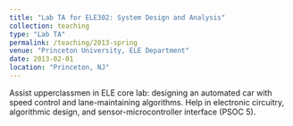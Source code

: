 ```yaml
---
title: "Lab TA for ELE302: System Design and Analysis"
collection: teaching
type: "Lab TA"
permalink: /teaching/2013-spring
venue: "Princeton University, ELE Department"
date: 2013-02-01
location: "Princeton, NJ"
---
```


Assist upperclassmen in ELE core lab: designing an automated car with speed control and lane-maintaining algorithms. Help in electronic circuitry, algorithmic design, and sensor-microcontroller interface (PSOC 5).
